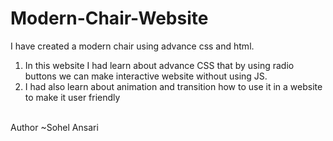 # Modern-Chair-Website
I have created a modern chair using advance css and html. 
<br>
<ol>
  <li>In this website I had learn about advance CSS that by using radio buttons we can make interactive website without using JS.</li>
  <li>I had also learn about animation and transition how to use it in a website to make it user friendly</li>
</ol>
<br>
Author ~Sohel Ansari
